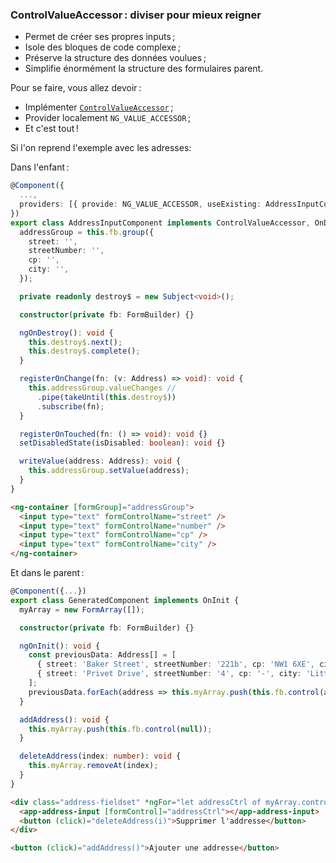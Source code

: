 ### ControlValueAccessor : diviser pour mieux reigner

- Permet de créer ses propres inputs ;
- Isole des bloques de code complexe ;
- Préserve la structure des données voulues ;
- Simplifie énormément la structure des formulaires parent.

Pour se faire, vous allez devoir :

- Implémenter [`ControlValueAccessor`](https://angular.io/api/forms/ControlValueAccessor) ;
- Provider localement `NG_VALUE_ACCESSOR` ;
- Et c'est tout !

Si l'on reprend l'exemple avec les adresses:

Dans l'enfant :

```typescript
@Component({
  ...,
  providers: [{ provide: NG_VALUE_ACCESSOR, useExisting: AddressInputComponent, multi: true }],
})
export class AddressInputComponent implements ControlValueAccessor, OnDestroy {
  addressGroup = this.fb.group({
    street: '',
    streetNumber: '',
    cp: '',
    city: '',
  });

  private readonly destroy$ = new Subject<void>();

  constructor(private fb: FormBuilder) {}

  ngOnDestroy(): void {
    this.destroy$.next();
    this.destroy$.complete();
  }

  registerOnChange(fn: (v: Address) => void): void {
    this.addressGroup.valueChanges //
      .pipe(takeUntil(this.destroy$))
      .subscribe(fn);
  }

  registerOnTouched(fn: () => void): void {}
  setDisabledState(isDisabled: boolean): void {}

  writeValue(address: Address): void {
    this.addressGroup.setValue(address);
  }
}
```

```html
<ng-container [formGroup]="addressGroup">
  <input type="text" formControlName="street" />
  <input type="text" formControlName="number" />
  <input type="text" formControlName="cp" />
  <input type="text" formControlName="city" />
</ng-container>
```

Et dans le parent :

```typescript
@Component({...})
export class GeneratedComponent implements OnInit {
  myArray = new FormArray([]);

  constructor(private fb: FormBuilder) {}

  ngOnInit(): void {
    const previousData: Address[] = [
      { street: 'Baker Street', streetNumber: '221b', cp: 'NW1 6XE', city: 'London' },
      { street: 'Privet Drive', streetNumber: '4', cp: '-', city: 'Little Whinging' },
    ];
    previousData.forEach(address => this.myArray.push(this.fb.control(address)));
  }

  addAddress(): void {
    this.myArray.push(this.fb.control(null));
  }

  deleteAddress(index: number): void {
    this.myArray.removeAt(index);
  }
}
```

```html
<div class="address-fieldset" *ngFor="let addressCtrl of myArray.controls; let i = index">
  <app-address-input [formControl]="addressCtrl"></app-address-input>
  <button (click)="deleteAddress(i)">Supprimer l'addresse</button>
</div>

<button (click)="addAddress()">Ajouter une addresse</button>
```
